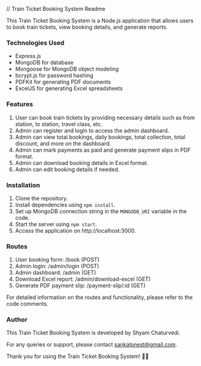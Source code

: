 // Train Ticket Booking System Readme

This Train Ticket Booking System is a Node.js application that allows users to book train tickets, view booking details, and generate reports. 

### Technologies Used
- Express.js
- MongoDB for database
- Mongoose for MongoDB object modeling
- bcrypt.js for password hashing
- PDFKit for generating PDF documents
- ExcelJS for generating Excel spreadsheets

### Features
1. User can book train tickets by providing necessary details such as from station, to station, travel class, etc.
2. Admin can register and login to access the admin dashboard.
3. Admin can view total bookings, daily bookings, total collection, total discount, and more on the dashboard.
4. Admin can mark payments as paid and generate payment slips in PDF format.
5. Admin can download booking details in Excel format.
6. Admin can edit booking details if needed.

### Installation
1. Clone the repository.
2. Install dependencies using `npm install`.
3. Set up MongoDB connection string in the `MONGODB_URI` variable in the code.
4. Start the server using `npm start`.
5. Access the application on http://localhost:3000.

### Routes
1. User booking form: /book (POST)
2. Admin login: /admin/login (POST)
3. Admin dashboard: /admin (GET)
4. Download Excel report: /admin/download-excel (GET)
5. Generate PDF payment slip: /payment-slip/:id (GET)

For detailed information on the routes and functionality, please refer to the code comments.

### Author
This Train Ticket Booking System is developed by Shyam Chaturvedi.

For any queries or support, please contact sankalpnest@gmail.com.

Thank you for using the Train Ticket Booking System! 🚆🎫
